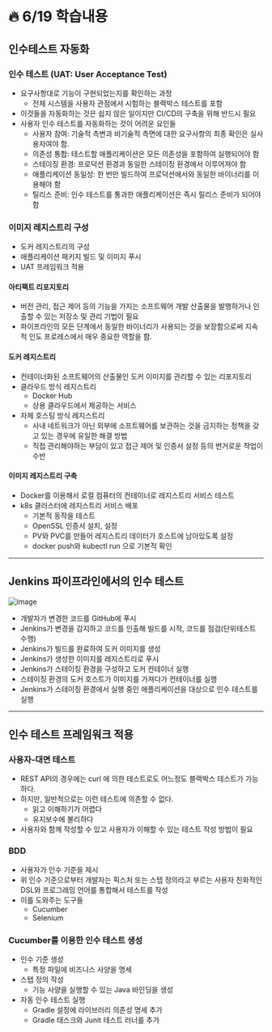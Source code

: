 # :fire: 6/19 학습내용

## 인수테스트 자동화

### 인수 테스트 (UAT: User Acceptance Test)

- 요구사항대로 기능이 구현되었는지를 확인하는 과정
  - 전체 시스템을 사용자 관점에서 시험하는 블랙박스 테스트를 포함
- 이것들을 자동화하는 것은 쉽지 않은 일이지만 CI/CD의 구축을 위해 반드시 필요
- 사용자 인수 테스트를 자동화하는 것이 어려운 요인들
  - 사용자 참여: 기술적 측변과 비기술적 측면에 대한 요구사항의 최종 확인은 실사용자여야 함.
  - 의존성 통합: 테스트할 애플리케이션은 모든 의존성을 포함하여 실행되어야 함
  - 스테이징 환경: 프로덕션 환경과 동일한 스테이징 환경에서 이루어져야 함
  - 애플리케이션 동일성: 한 번만 빌드하여 프로덕션에서와 동일한 바이너리를 이용해야 함
  - 틸리스 준비: 인수 테스트를 통과한 애플리케이션은 즉시 릴리스 준비가 되어야 함

### 이미지 레지스트리 구성

- 도커 레지스트리의 구성
- 애플리케이션 패키지 빌드 및 이미지 푸시
- UAT 프레임워크 적용

#### 아티팩트 리포지토리

- 버전 관리, 접근 제어 등의 기능을 가지는 소프트웨어 개발 산출물을 발행하거나 인출할 수 있는 저장소 및 관리 기법이 필요
- 파이프라인의 모든 단계에서 동일한 바이너리가 사용되는 것을 보장함으로써 지속적 인도 프로레스에서 매우 중요한 역할을 함.

#### 도커 레지스트리

- 컨테이너화된 소프트웨어의 산출물인 도커 이미지를 관리할 수 있는 리포지토리
- 클라우드 방식 레지스트리
  - Docker Hub
  - 상용 클라우드에서 제공하는 서비스
- 자체 호스팅 방식 레지스트리
  - 사내 네트워크가 아닌 외부에 소프트웨어를 보관하는 것을 금지하는 정책을 갖고 있는 경우에 유일한 해결 방법
  - 직접 관리해야하는 부담이 있고 접근 제어 및 인증서 설정 등의 번거로운 작업이 수반

#### 이미지 레지스트리 구축

- Docker를 이용해서 로컬 컴퓨터의 컨테이너로 레지스트리 서비스 테스트
- k8s 클러스터에 레지스트리 서비스 배포
  - 기본적 동작을 테스트
  - OpenSSL 인증서 설치, 설정
  - PV와 PVC를 만들어 레지스트리 데이터가 호스트에 남아있도록 설정
  - docker push와 kubectl run 으로 기본적 확인

---

## Jenkins 파이프라인에서의 인수 테스트

![image](https://github.com/SSOFERRET/devcourse-review/assets/148465774/0e5334f3-d7de-4be5-a587-e801c7fc4032)

- 개발자가 변경한 코드를 GitHub에 푸시
- Jenkins가 변경을 감지하고 코드를 인출해 빌드를 시작, 코드를 점검(단위테스트 수행)
- Jenkins가 빌드를 완료하여 도커 이미지를 생성
- Jenkins가 생성한 이미지를 레지스트리로 푸시
- Jenkins가 스테이징 환경을 구성하고 도커 컨테이너 실행
- 스테이징 환경의 도커 호스트가 이미지를 가져다가 컨테이너를 실행
- Jenkins가 스테이징 환경에서 실행 중인 애플리케이션을 대상으로 인수 테스트를 실행

---

## 인수 테스트 프레임워크 적용

### 사용자-대면 테스트

- REST API의 경우에는 curl 에 의한 테스트로도 어느정도 블랙박스 테스트가 가능하다.
- 하지만, 일반적으로는 이런 테스트에 의존할 수 없다.
  - 읽고 이해하기가 어렵다
  - 유지보수에 불리하다
- 사용자와 함께 작성할 수 있고 사용자가 이해할 수 있는 테스트 작성 방법이 필요

### BDD 

- 사용자가 인수 기준을 제시
- 위 인수 기준으로부터 개발자는 픽스처 또는 스텝 정의라고 부르는 사용자 친화적인 DSL와 프로그래밍 언어를 통합해서 테스트를 작성
- 이를 도와주는 도구들
  - Cucumber
  - Selenium
 
### Cucumber를 이용한 인수 테스트 생성

- 인수 기준 생성
  - 특정 파일에 비즈니스 사양을 명세
- 스텝 정의 작성
  - 기능 사양을 실행할 수 있는 Java 바인딩을 생성
- 자동 인수 테스트 실행
  - Gradle 설정에 라이브러리 의존성 명세 추가
  - Gradle 태스크와 Junit 테스트 러너를 추가
